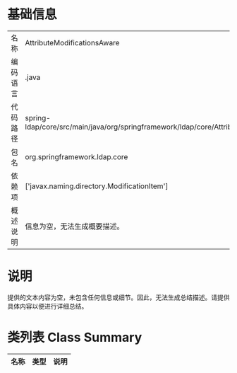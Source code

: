 # 基础信息

|      |      |
|------|------|
| 名称 | AttributeModificationsAware |
| 编码语言 | .java |
| 代码路径 | spring-ldap/core/src/main/java/org/springframework/ldap/core/AttributeModificationsAware.java |
| 包名 | org.springframework.ldap.core |
| 依赖项 | ['javax.naming.directory.ModificationItem'] |
| 概述说明 | 信息为空，无法生成概要描述。 |

# 说明

提供的文本内容为空，未包含任何信息或细节。因此，无法生成总结描述。请提供具体内容以便进行详细总结。

# 类列表 Class Summary

| 名称   | 类型  | 说明 |
|-------|------|-------------|




